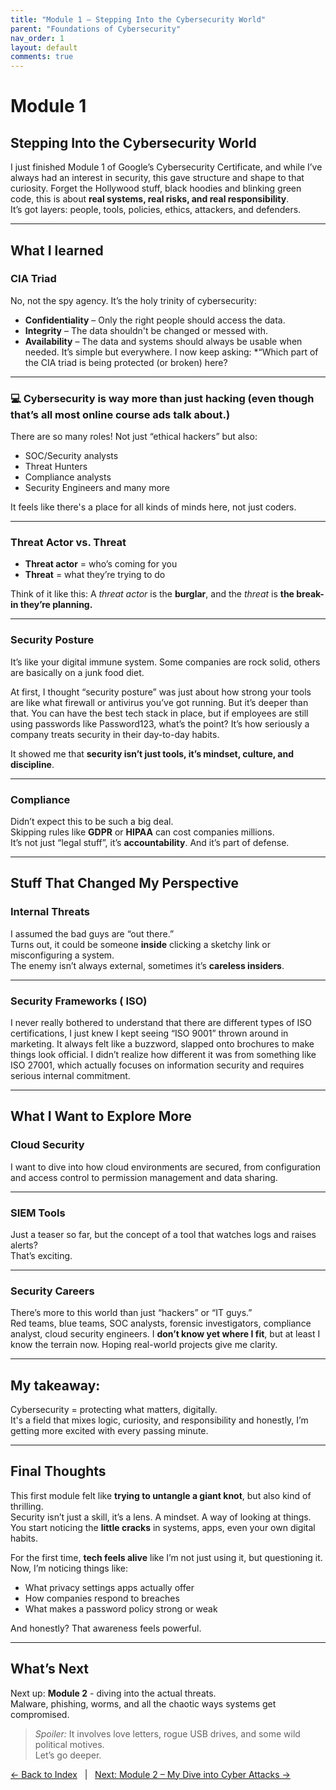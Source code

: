 ```yaml
---
title: "Module 1 – Stepping Into the Cybersecurity World"
parent: "Foundations of Cybersecurity"
nav_order: 1
layout: default
comments: true
---
```


# Module 1

## Stepping Into the Cybersecurity World

I just finished Module 1 of Google’s Cybersecurity Certificate, and while I’ve always had an interest in security, this gave structure and shape to that curiosity.
Forget the Hollywood stuff, black hoodies and blinking green code, this is about **real systems, real risks, and real responsibility**.  
It’s got layers: people, tools, policies, ethics, attackers, and defenders.

---

## What I learned

### CIA Triad  
No, not the spy agency. It’s the holy trinity of cybersecurity:  
- **Confidentiality** – Only the right people should access the data.  
- **Integrity** – The data shouldn't be changed or messed with.  
- **Availability** – The data and systems should always be usable when needed.
It’s simple but everywhere. I now keep asking: *“Which part of the CIA triad is being protected (or broken) here?

---
### 💻 Cybersecurity is way more than just hacking (even though that’s all most online course ads talk about.)
There are so many roles! Not just “ethical hackers” but also:

- SOC/Security analysts  
- Threat Hunters
- Compliance analysts  
- Security Engineers and many more

It feels like there's a place for all kinds of minds here, not just coders.

---

### Threat Actor vs. Threat

- **Threat actor** = who’s coming for you  
- **Threat** = what they’re trying to do 

Think of it like this:
A *threat actor* is the **burglar**, and the *threat* is **the break-in they’re planning.**

---

### Security Posture  
It’s like your digital immune system. Some companies are rock solid, others are basically on a junk food diet.

At first, I thought “security posture” was just about how strong your tools are like what firewall or antivirus you’ve got running. But it’s deeper than that.
You can have the best tech stack in place, but if employees are still using passwords like Password123, what’s the point?
It’s how seriously a company treats security in their day-to-day habits.

It showed me that **security isn’t just tools, it’s mindset, culture, and discipline**.

---

### Compliance  
Didn’t expect this to be such a big deal.  
Skipping rules like **GDPR** or **HIPAA** can cost companies millions.  
It’s not just “legal stuff”, it’s **accountability**. And it’s part of defense.

---

## Stuff That Changed My Perspective

### Internal Threats  
I assumed the bad guys are “out there.”  
Turns out, it could be someone **inside** clicking a sketchy link or misconfiguring a system.  
The enemy isn’t always external, sometimes it’s **careless insiders**.

---

### Security Frameworks ( ISO)  
I never really bothered to understand that there are different types of ISO certifications, I just knew I kept seeing “ISO 9001” thrown around in marketing.
It always felt like a buzzword, slapped onto brochures to make things look official.
I didn’t realize how different it was from something like ISO 27001, which actually focuses on information security and requires serious internal commitment.

---

## What I Want to Explore More

### Cloud Security  
I want to dive into how cloud environments are secured, from configuration and access control to permission management and data sharing.

---

### SIEM Tools  
Just a teaser so far, but the concept of a tool that watches logs and raises alerts?  
That’s exciting.  

---

### Security Careers  
There’s more to this world than just “hackers” or “IT guys.”  
Red teams, blue teams, SOC analysts, forensic investigators, compliance analyst, cloud security engineers. 
I **don’t know yet where I fit**, but at least I know the terrain now. Hoping real-world projects give me clarity.

---

## My takeaway:  
Cybersecurity = protecting what matters, digitally.  
It's a field that mixes logic, curiosity, and responsibility and honestly, I’m getting more excited with every passing minute.

---

## Final Thoughts

This first module felt like **trying to untangle a giant knot**, but also kind of thrilling.  
Security isn’t just a skill, it’s a lens. A mindset. A way of looking at things.  
You start noticing the **little cracks** in systems, apps, even your own digital habits.  

For the first time, **tech feels alive** like I’m not just using it, but questioning it.  
Now, I’m noticing things like:  
- What privacy settings apps actually offer  
- How companies respond to breaches  
- What makes a password policy strong or weak  

And honestly? That awareness feels powerful.

---

## What’s Next
Next up: **Module 2** - diving into the actual threats.  
Malware, phishing, worms, and all the chaotic ways systems get compromised.  

> *Spoiler:* It involves love letters, rogue USB drives, and some wild political motives.  
Let’s go deeper.

[← Back to Index](/Google-Cybersecurity-Cert/) &nbsp; | &nbsp; [Next: Module 2 – My Dive into Cyber Attacks →](module-02.md)

